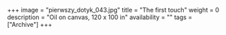 +++
image = "pierwszy_dotyk_043.jpg"
title = "The first touch"
weight = 0
description = "Oil on canvas, 120 x 100 in"
availability = ""
tags = ["Archive"]
+++
